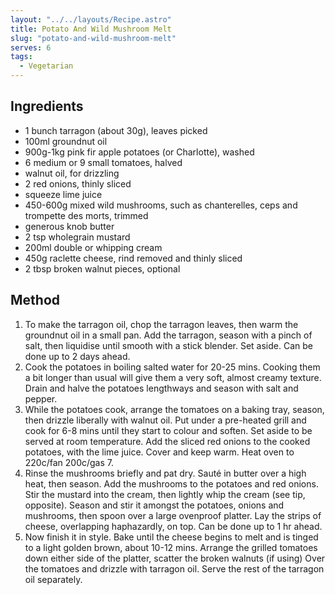 ```yaml
---
layout: "../../layouts/Recipe.astro"
title: Potato And Wild Mushroom Melt
slug: "potato-and-wild-mushroom-melt"
serves: 6
tags:
  - Vegetarian
---
```


## Ingredients

- 1 bunch tarragon (about 30g), leaves picked 
- 100ml groundnut oil 
- 900g-1kg pink fir apple potatoes (or Charlotte), washed 
- 6 medium or 9 small tomatoes, halved 
- walnut oil, for drizzling 
- 2 red onions, thinly sliced 
- squeeze lime juice 
- 450-600g mixed wild mushrooms, such as chanterelles, ceps and trompette des morts, trimmed 
- generous knob butter 
- 2 tsp wholegrain mustard 
- 200ml double or whipping cream 
- 450g raclette cheese, rind removed and thinly sliced 
- 2 tbsp broken walnut pieces, optional 

## Method

1. To make the tarragon oil, chop the tarragon leaves, then warm the groundnut oil in a small pan. Add the tarragon, season with a pinch of salt, then liquidise until smooth with a stick blender. Set aside. Can be done up to 2 days ahead. 
1. Cook the potatoes in boiling salted water for 20-25 mins. Cooking them a bit longer than usual will give them a very soft, almost creamy texture. Drain and halve the potatoes lengthways and season with salt and pepper. 
1. While the potatoes cook, arrange the tomatoes on a baking tray, season, then drizzle liberally with walnut oil. Put under a pre-heated grill and cook for 6-8 mins until they start to colour and soften. Set aside to be served at room temperature. Add the sliced red onions to the cooked potatoes, with the lime juice. Cover and keep warm. Heat oven to 220c/fan 200c/gas 7. 
1. Rinse the mushrooms briefly and pat dry. Sauté in butter over a high heat, then season. Add the mushrooms to the potatoes and red onions. Stir the mustard into the cream, then lightly whip the cream (see tip, opposite). Season and stir it amongst the potatoes, onions and mushrooms, then spoon over a large ovenproof platter. Lay the strips of cheese, overlapping haphazardly, on top. Can be done up to 1 hr ahead. 
1. Now finish it in style. Bake until the cheese begins to melt and is tinged to a light golden brown, about 10-12 mins. Arrange the grilled tomatoes down either side of the platter, scatter the broken walnuts (if using) Over the tomatoes and drizzle with tarragon oil. Serve the rest of the tarragon oil separately. 